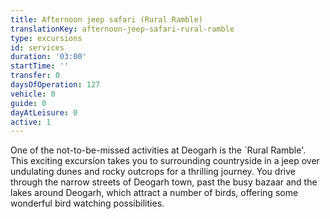 ```yaml
---
title: Afternoon jeep safari (Rural Ramble)
translationKey: afternoon-jeep-safari-rural-ramble
type: excursions
id: services
duration: '03:00'
startTime: ''
transfer: 0
daysOfOperation: 127
vehicle: 0
guide: 0
dayAtLeisure: 0
active: 1
---
```

One of the not-to-be-missed activities at Deogarh is the `Rural Ramble'. This exciting excursion takes you to surrounding countryside in a jeep over undulating dunes and rocky outcrops for a thrilling journey. You drive through the narrow streets of Deogarh town, past the busy bazaar and the lakes around Deogarh, which attract a number of birds, offering some wonderful bird watching possibilities.